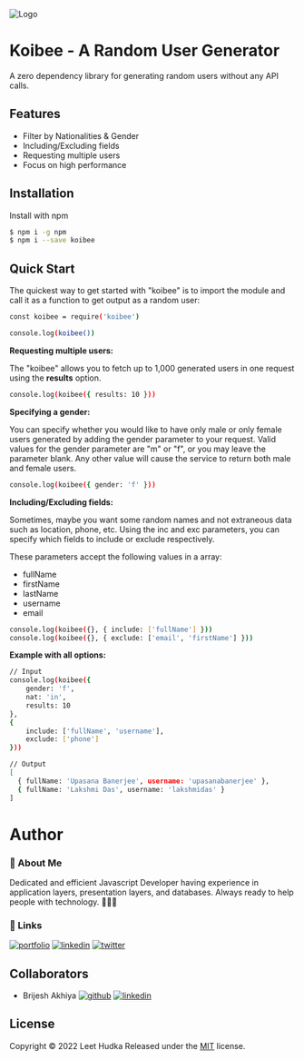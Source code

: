 
![Logo](https://i.ibb.co/nfr2jmG/logo.png)
# Koibee - A Random User Generator

A zero dependency library for generating random users without any API calls.


## Features

- Filter by Nationalities & Gender
- Including/Excluding fields
- Requesting multiple users
- Focus on high performance


## Installation

Install with npm

```bash
$ npm i -g npm
$ npm i --save koibee
```
## Quick Start

The quickest way to get started with "koibee" is to import the module and call it as a function to get output as a random user:
```bash
const koibee = require('koibee')

console.log(koibee())
```

**Requesting multiple users:**

The "koibee" allows you to fetch up to 1,000 generated users in one request using the **results** option. 
```bash
console.log(koibee({ results: 10 }))
```

**Specifying a gender:**

You can specify whether you would like to have only male or only female users generated by adding the gender parameter to your request. Valid values for the gender parameter are "m" or "f", or you may leave the parameter blank. Any other value will cause the service to return both male and female users.
```bash
console.log(koibee({ gender: 'f' }))
```

**Including/Excluding fields:**

Sometimes, maybe you want some random names and not extraneous data such as location, phone, etc.
Using the inc and exc parameters, you can specify which fields to include or exclude respectively.

These parameters accept the following values in a array:
- fullName
- firstName
- lastName
- username
- email
```bash
console.log(koibee({}, { include: ['fullName'] }))
console.log(koibee({}, { exclude: ['email', 'firstName'] }))
```

**Example with all options:**
```bash
// Input
console.log(koibee({ 
    gender: 'f',
    nat: 'in',
    results: 10  
},
{ 
    include: ['fullName', 'username'], 
    exclude: ['phone'] 
}))
```
```bash
// Output
[
  { fullName: 'Upasana Banerjee', username: 'upasanabanerjee' },
  { fullName: 'Lakshmi Das', username: 'lakshmidas' }
]
```
# Author
### 🚀 About Me
Dedicated and efficient Javascript Developer having experience in application layers,
presentation layers, and databases. Always ready to help people with
technology. 🧑🏻‍💻
### 🔗 Links
[![portfolio](https://img.shields.io/badge/my_website-000?style=for-the-badge&logo=ko-fi&logoColor=white)](https://iam1337.dev/)
[![linkedin](https://img.shields.io/badge/linkedin-0A66C2?style=for-the-badge&logo=linkedin&logoColor=white)](https://www.linkedin.com/in/leet1337/)
[![twitter](https://img.shields.io/badge/twitter-1DA1F2?style=for-the-badge&logo=twitter&logoColor=white)](https://twitter.com/_iam1337)


## Collaborators

- Brijesh Akhiya 
    [![github](https://img.shields.io/badge/github-000000?style=for-the-badge&logo=github&logoColor=white)](https://github.com/brijeshAkhiya)
    [![linkedin](https://img.shields.io/badge/linkedin-0A66C2?style=for-the-badge&logo=linkedin&logoColor=white)](https://www.linkedin.com/in/brijesh-akhiya-246330188/)
## License
Copyright © 2022 Leet Hudka Released under the [MIT](https://choosealicense.com/licenses/mit/) license.
